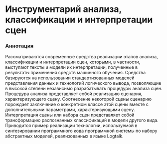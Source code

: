 # Инструментарий анализа, классификации и интерпретации сцен

### Аннотация
Рассматриваются современные средства реализации этапов анализа, классификации и интерпретации сцен, которыми, в частности, выступают тексты и модели их интерпретации, полученные в результаты применения средств машинного обучения.  Средства базируются на использовании стандартизованных моделей представления данных и технологий логического вывода, позволяющие в высокой степени независимо разрабатывать процедуры анализа сцен. Процедура анализа представляет собой реализацию сценария, характеризующего сцену. Соотнесение некоторой сцены сценарию порождает заключение о конкретном классе этой сцены вместе с дополнительными параметрами, характеризующими сцену. Интерпретация сцены или набора сцен представляет собой трансформацию распознанных классификаций в модели другого вида. Приводится пример реализации технологии, используемой в синтезировании программного кода программной системы по набору абстрактных моделей, реализованных в языке Logtalk.


